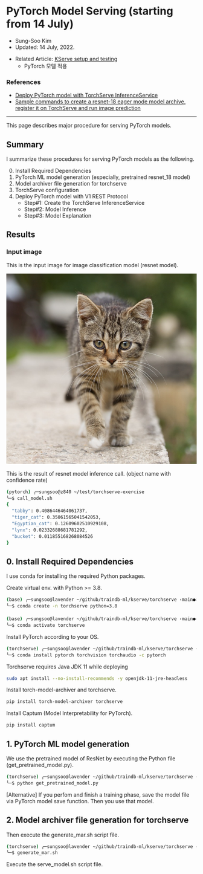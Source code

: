 # PyTorch Model Serving (starting from 14 July)

- Sung-Soo Kim
- Updated: 14 July, 2022.

* Related Article: [KServe setup and testing](https://github.com/traindb-project/traindb-ml/tree/main/kserve)
	* PyTorch 모델 적용

### References

* [Deploy PyTorch model with TorchServe InferenceService](https://kserve.github.io/website/master/modelserving/v1beta1/torchserve/)
* [Sample commands to create a resnet-18 eager mode model archive, register it on TorchServe and run image prediction](https://github.com/pytorch/serve/tree/master/examples/image_classifier/resnet_18)

---

This page describes major procedure for serving PyTorch models.

## Summary

I summarize these procedures for serving PyTorch models as the following.

0. Install Required Dependencies
1. PyTorch ML model generation (especially, pretrained resnet_18 model)
2. Model archiver file generation for torchserve
3. TorchServe configuration
4. Deploy PyTorch model with V1 REST Protocol
   * Step#1: Create the TorchServe InferenceService
   * Step#2: Model Inference
   * Step#3: Model Explanation

## Results
### Input image

This is the input image for image classification model (resnet model).

![](kitten.jpg)

This is the result of resnet model inference call. (object name with confidence rate)

```sh
(pytorch) ╭─sungsoo@z840 ~/test/torchserve-exercise
╰─$ call_model.sh
{
  "tabby": 0.4086446464061737,
  "tiger_cat": 0.35061565041542053,
  "Egyptian_cat": 0.12609602510929108,
  "lynx": 0.02332688681781292,
  "bucket": 0.011855168268084526
}
```


## 0. Install Required Dependencies

I use conda for installing the required Python packages.

Create virtual env. with Python >= 3.8.

```sh
(base) ╭─sungsoo@lavender ~/github/traindb-ml/kserve/torchserve ‹main●›
╰─$ conda create -n torchserve python=3.8

(base) ╭─sungsoo@lavender ~/github/traindb-ml/kserve/torchserve ‹main●›
╰─$ conda activate torchserve
```

Install PyTorch according to your OS.

```sh
(torchserve) ╭─sungsoo@lavender ~/github/traindb-ml/kserve/torchserve ‹main●›
╰─$ conda install pytorch torchvision torchaudio -c pytorch
```

Torchserve requires Java JDK 11 while deploying

```bash
sudo apt install --no-install-recommends -y openjdk-11-jre-headless
```

Install torch-model-archiver and torchserve.

```sh
pip install torch-model-archiver torchserve  
```

Install Captum (Model Interpretability for PyTorch).

```sh
pip install captum
```


## 1. PyTorch ML model generation

We use the pretrained model of ResNet by executing the Python file (get_pretrained_model.py).

```sh
(torchserve) ╭─sungsoo@lavender ~/github/traindb-ml/kserve/torchserve ‹main●›
╰─$ python get_pretrained_model.py
```
[Alternative] If you perfom and finish a training phase, save the model file via PyTorch model save function.
Then you use that model. 


## 2. Model archiver file generation for torchserve

Then execute the generate_mar.sh script file.

```sh
(torchserve) ╭─sungsoo@lavender ~/github/traindb-ml/kserve/torchserve ‹main●›
╰─$ generate_mar.sh
```

Execute the serve_model.sh script file.

```sh





   
    	



